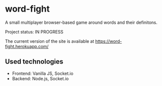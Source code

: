 # word-fight
A small multiplayer browser-based game around words and their definitons.

Project status: IN PROGRESS

The current version of the site is available at https://word-fight.herokuapp.com/

## Used technologies
- Frontend: Vanilla JS, Socket.io
- Backend: Node.js, Socket.io